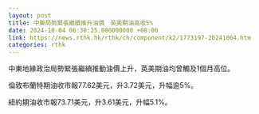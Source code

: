 ```yaml
---
layout: post
title: 中東局勢緊張繼續推升油價　英美期油高收5%
date: 2024-10-04 06:30:25.000000000 +08:00
link: https://news.rthk.hk/rthk/ch/component/k2/1773197-20241004.htm
categories: rthk
---
```


中東地緣政治局勢緊張繼續推動油價上升，英美期油均曾觸及1個月高位。

倫敦布蘭特期油收市報77.62美元，升3.72美元，升幅逾5%。

紐約期油收市報73.71美元，升3.61美元，升幅5.1%。
